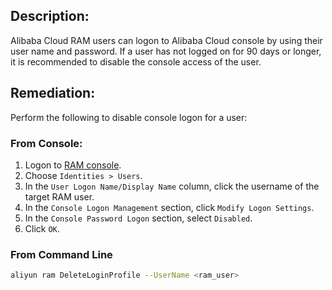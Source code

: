 ## Description:

Alibaba Cloud RAM users can logon to Alibaba Cloud console by using their user name and password. If a user has not logged on for 90 days or longer, it is recommended to disable the console access of the user.

## Remediation:

Perform the following to disable console logon for a user:

### From Console:

1. Logon to [RAM console](https://ram.console.aliyun.com/overview).
2. Choose `Identities > Users`.
3. In the `User Logon Name/Display Name` column, click the username of the target RAM user.
4. In the `Console Logon Management` section, click `Modify Logon Settings`.
5. In the `Console Password Logon` section, select `Disabled`.
6. Click `OK`.

### From Command Line

```bash
aliyun ram DeleteLoginProfile --UserName <ram_user>
```